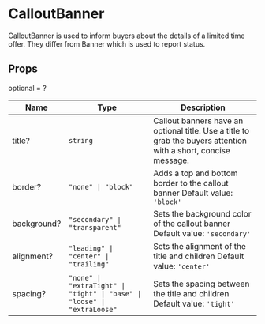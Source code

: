 # CalloutBanner

CalloutBanner is used to inform buyers about the details of a limited
time offer. They differ from Banner which is used to report status.

## Props
optional = ?

| Name | Type | Description |
| --- | --- | --- |
| title? | <code>string</code> | Callout banners have an optional title. Use a title to grab the buyers attention with a short, concise message.  |
| border? | <code>"none" &#124; "block"</code> | Adds a top and bottom border to the callout banner Default value: <code>'block'</code> |
| background? | <code>"secondary" &#124; "transparent"</code> | Sets the background color of the callout banner Default value: <code>'secondary'</code> |
| alignment? | <code>"leading" &#124; "center" &#124; "trailing"</code> | Sets the alignment of the title and children Default value: <code>'center'</code> |
| spacing? | <code>"none" &#124; "extraTight" &#124; "tight" &#124; "base" &#124; "loose" &#124; "extraLoose"</code> | Sets the spacing between the title and children Default value: <code>'tight'</code> |